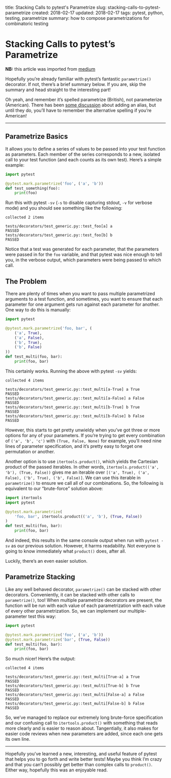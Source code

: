title: Stacking Calls to pytest's Parametrize
slug: stacking-calls-to-pytest-parametrize
created: 2018-02-17
updated: 2018-02-17
tags: pytest, python, testing, parametrize
summary: how to compose parametrizations for combinatoric testing

# Stacking Calls to pytest’s Parametrize

**NB:** this article was imported from [medium](https://medium.com/@mplanchard/stacking-calls-to-pytests-parametrize-d3cd4acc5611)

Hopefully you’re already familiar with pytest’s fantastic `parametrize()` decorator. If not, there’s a brief summary below. If you are, skip the summary and head straight to the interesting part!

Oh yeah, and remember it’s spelled parametrize (British), not parameterize (American). There has been [some discussion](https://github.com/pytest-dev/pytest/pull/3159) about adding an alias, but until they do, you’ll have to remember the alternative spelling if you’re American!

----

## Parametrize Basics

It allows you to define a series of values to be passed into your test function as parameters. Each member of the series corresponds to a new, isolated call to your test function (and each counts as its own test). Here’s a simple example:

```python
import pytest

@pytest.mark.parametrize('foo', ('a', 'b'))
def test_something(foo):
    print(foo)
```

Run this with pytest `-sv` (`-s` to disable capturing stdout, `-v` for verbose mode) and you should see something like the following:

```raw
collected 2 items

tests/decorators/test_generic.py::test_foo[a] a
PASSED
tests/decorators/test_generic.py::test_foo[b] b
PASSED
```

Notice that a test was generated for each parameter, that the parameters were passed in for the `foo` variable, and that pytest was nice enough to tell you, in the verbose output, which parameters were being passed to which call.

## The Problem

There are plenty of times when you want to pass multiple parametrized arguments to a test function, and sometimes, you want to ensure that each parameter for one argument gets run against each parameter for another. One way to do this is manually:

```python
import pytest

@pytest.mark.parametrize('foo, bar', (
    ('a', True),
    ('a', False),
    ('b', True),
    ('b', False)
))
def test_multi(foo, bar):
    print(foo, bar)
```

This certainly works. Running the above with pytest `-sv` yields:

```raw
collected 4 items

tests/decorators/test_generic.py::test_multi[a-True] a True
PASSED
tests/decorators/test_generic.py::test_multi[a-False] a False
PASSED
tests/decorators/test_generic.py::test_multi[b-True] b True
PASSED
tests/decorators/test_generic.py::test_multi[b-False] b False
PASSED
```

However, this starts to get pretty unwieldy when you’ve got three or more options for any of your parameters. If you’re trying to get every combination of `('a', 'b', 'c')` with `(True, False, None)` for example, you’ll need nine lines of parameter specification, and it’s pretty easy to forget one permutation or another.

Another option is to use `itertools.product()`, which yields the Cartesian product of the passed iterables. In other words, `itertools.product(('a', 'b'), (True, False))` gives me an iterable over `[('a', True), ('a', False), ('b', True), ('b', False)]`. We can use this iterable in `parametrize()` to ensure we call all of our combinations. So, the following is equivalent to our “brute-force” solution above:

```python
import itertools
import pytest

@pytest.mark.parametrize(
    'foo, bar', itertools.product(('a', 'b'), (True, False))
)
def test_multi(foo, bar):
    print(foo, bar)
```

And indeed, this results in the same console output when run with `pytest -sv` as our previous solution. However, it harms readability. Not everyone is going to know immediately what `product()` does, after all.

Luckily, there’s an even easier solution.

## Parametrize Stacking

Like any well behaved decorator, `parametrize()` can be stacked with other decorators. Conveniently, it can be stacked with other calls to `parametrize()`, too! When multiple parametrize decorators are present, the function will be run with each value of each parametrization with each value of every other parametrization. So, we can implement our multiple-parameter test this way:

```python
import pytest

@pytest.mark.parametrize('foo', ('a', 'b'))
@pytest.mark.parametrize('bar', (True, False))
def test_multi(foo, bar):
    print(foo, bar)
```

So much nicer! Here’s the output:

```raw
collected 4 items

tests/decorators/test_generic.py::test_multi[True-a] a True
PASSED
tests/decorators/test_generic.py::test_multi[True-b] b True
PASSED
tests/decorators/test_generic.py::test_multi[False-a] a False
PASSED
tests/decorators/test_generic.py::test_multi[False-b] b False
PASSED
```

So, we’ve managed to replace our extremely long brute-force specification and our confusing call to `itertools.product()` with something that reads more clearly and is easier to reason about. Tangentially, it also makes for easier code reviews when new parameters are added, since each one gets its own line.

----

Hopefully you’ve learned a new, interesting, and useful feature of pytest that helps you to go forth and write better tests! Maybe you think I’m crazy and that you can’t possibly get better than complex calls to `product()`. Either way, hopefully this was an enjoyable read.
